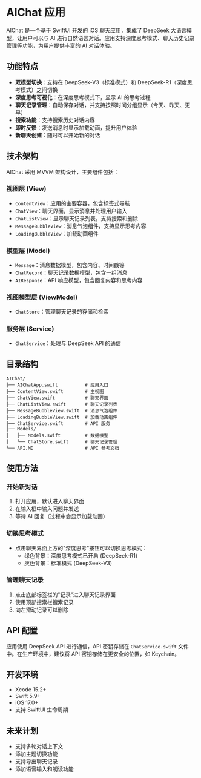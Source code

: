 # AIChat 应用

AIChat 是一个基于 SwiftUI 开发的 iOS 聊天应用，集成了 DeepSeek 大语言模型，让用户可以与 AI 进行自然语言对话。应用支持深度思考模式、聊天历史记录管理等功能，为用户提供丰富的 AI 对话体验。

## 功能特点

- **双模型切换**：支持在 DeepSeek-V3（标准模式）和 DeepSeek-R1（深度思考模式）之间切换
- **深度思考可视化**：在深度思考模式下，显示 AI 的思考过程
- **聊天记录管理**：自动保存对话，并支持按照时间分组显示（今天、昨天、更早）
- **搜索功能**：支持搜索历史对话内容
- **即时反馈**：发送消息时显示加载动画，提升用户体验
- **新聊天创建**：随时可以开始新的对话

## 技术架构

AIChat 采用 MVVM 架构设计，主要组件包括：

### 视图层 (View)
- `ContentView`：应用的主要容器，包含标签式导航
- `ChatView`：聊天界面，显示消息并处理用户输入
- `ChatListView`：显示聊天记录列表，支持搜索和删除
- `MessageBubbleView`：消息气泡组件，支持显示思考内容
- `LoadingBubbleView`：加载动画组件

### 模型层 (Model)
- `Message`：消息数据模型，包含内容、时间戳等
- `ChatRecord`：聊天记录数据模型，包含一组消息
- `AIResponse`：API 响应模型，包含回复内容和思考内容

### 视图模型层 (ViewModel)
- `ChatStore`：管理聊天记录的存储和检索

### 服务层 (Service)
- `ChatService`：处理与 DeepSeek API 的通信

## 目录结构

```
AIChat/
├── AIChatApp.swift          # 应用入口
├── ContentView.swift        # 主视图
├── ChatView.swift           # 聊天界面
├── ChatListView.swift       # 聊天记录列表
├── MessageBubbleView.swift  # 消息气泡组件
├── LoadingBubbleView.swift  # 加载动画组件
├── ChatService.swift        # API 服务
├── Models/
│   ├── Models.swift         # 数据模型
│   └── ChatStore.swift      # 聊天记录管理
└── API.MD                   # API 参考文档
```

## 使用方法

### 开始新对话
1. 打开应用，默认进入聊天界面
2. 在输入框中输入问题并发送
3. 等待 AI 回复（过程中会显示加载动画）

### 切换思考模式
- 点击聊天界面上方的"深度思考"按钮可以切换思考模式：
  - 绿色背景：深度思考模式已开启 (DeepSeek-R1)
  - 灰色背景：标准模式 (DeepSeek-V3)

### 管理聊天记录
1. 点击底部标签栏的"记录"进入聊天记录界面
2. 使用顶部搜索栏搜索记录
3. 向左滑动记录可以删除

## API 配置

应用使用 DeepSeek API 进行通信，API 密钥存储在 `ChatService.swift` 文件中。在生产环境中，建议将 API 密钥存储在更安全的位置，如 Keychain。

## 开发环境

- Xcode 15.2+
- Swift 5.9+
- iOS 17.0+
- 支持 SwiftUI 生命周期

## 未来计划

- 支持多轮对话上下文
- 添加主题切换功能
- 支持导出聊天记录
- 添加语音输入和朗读功能 